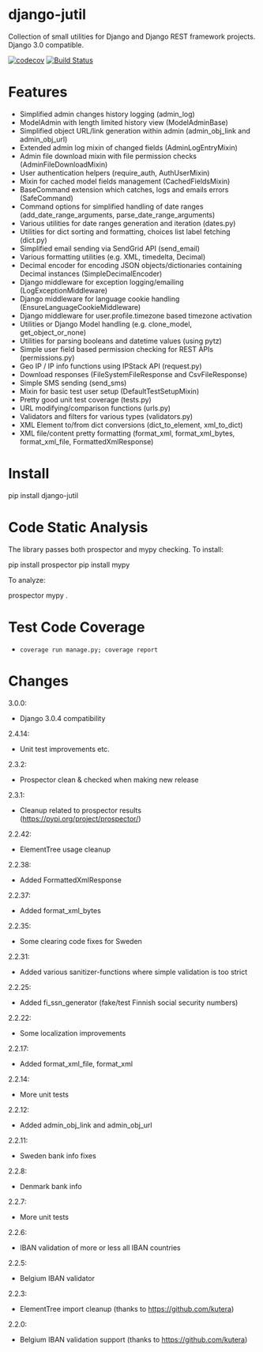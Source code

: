 django-jutil
============

Collection of small utilities for Django and Django REST framework projects.
Django 3.0 compatible. 

[![codecov](https://codecov.io/gh/kajala/django-jutil/branch/master/graph/badge.svg)](https://codecov.io/gh/kajala/django-jutil)
[![Build Status](https://travis-ci.org/kajala/django-jutil.svg?branch=master)](https://travis-ci.org/kajala/django-jutil)

Features
========

* Simplified admin changes history logging (admin_log)
* ModelAdmin with length limited history view (ModelAdminBase)
* Simplified object URL/link generation within admin (admin_obj_link and admin_obj_url)
* Extended admin log mixin of changed fields (AdminLogEntryMixin)
* Admin file download mixin with file permission checks (AdminFileDownloadMixin)
* User authentication helpers (require_auth, AuthUserMixin)
* Mixin for cached model fields management (CachedFieldsMixin)
* BaseCommand extension which catches, logs and emails errors (SafeCommand)
* Command options for simplified handling of date ranges (add_date_range_arguments, parse_date_range_arguments)
* Various utilities for date ranges generation and iteration (dates.py)
* Utilities for dict sorting and formatting, choices list label fetching (dict.py)
* Simplified email sending via SendGrid API (send_email)
* Various formatting utilities (e.g. XML, timedelta, Decimal)
* Decimal encoder for encoding JSON objects/dictionaries containing Decimal instances (SimpleDecimalEncoder)
* Django middleware for exception logging/emailing (LogExceptionMiddleware)
* Django middleware for language cookie handling (EnsureLanguageCookieMiddleware)
* Django middleware for user.profile.timezone based timezone activation
* Utilities or Django Model handling (e.g. clone_model, get_object_or_none)
* Utilities for parsing booleans and datetime values (using pytz)
* Simple user field based permission checking for REST APIs (permissions.py)
* Geo IP / IP info functions using IPStack API (request.py)
* Download responses (FileSystemFileResponse and CsvFileResponse)
* Simple SMS sending (send_sms)
* Mixin for basic test user setup (DefaultTestSetupMixin)
* Pretty good unit test coverage (tests.py)
* URL modifying/comparison functions (urls.py)
* Validators and filters for various types (validators.py)
* XML Element to/from dict conversions (dict_to_element, xml_to_dict)
* XML file/content pretty formatting (format_xml, format_xml_bytes, format_xml_file, FormattedXmlResponse)


Install
=======

pip install django-jutil


Code Static Analysis
====================

The library passes both prospector and mypy checking. To install:

pip install prospector
pip install mypy

To analyze:

prospector
mypy .


Test Code Coverage
==================

* `coverage run manage.py; coverage report`


Changes
=======

3.0.0:
+ Django 3.0.4 compatibility

2.4.14:
+ Unit test improvements etc.

2.3.2:
+ Prospector clean & checked when making new release

2.3.1:
+ Cleanup related to prospector results (https://pypi.org/project/prospector/)

2.2.42:
+ ElementTree usage cleanup

2.2.38:
+ Added FormattedXmlResponse

2.2.37:
+ Added format_xml_bytes

2.2.35:
+ Some clearing code fixes for Sweden

2.2.31:
+ Added various sanitizer-functions where simple validation is too strict

2.2.25:
+ Added fi_ssn_generator (fake/test Finnish social security numbers)

2.2.22:
+ Some localization improvements

2.2.17:
+ Added format_xml_file, format_xml

2.2.14:
+ More unit tests

2.2.12:
+ Added admin_obj_link and admin_obj_url

2.2.11:
+ Sweden bank info fixes

2.2.8:
+ Denmark bank info

2.2.7:
+ More unit tests

2.2.6:
+ IBAN validation of more or less all IBAN countries

2.2.5:
+ Belgium IBAN validator

2.2.3:
+ ElementTree import cleanup (thanks to https://github.com/kutera)

2.2.0:
+ Belgium IBAN validation support (thanks to https://github.com/kutera)

